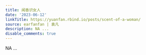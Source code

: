 ```yaml
---
title: 闻香识女人
date: '2023-06-12'
linkTitle: https://yuanfan.rbind.io/posts/scent-of-a-woman/
source: earfanfan | 袁凡
description: NA ...
disable_comments: true
---
```

NA ...